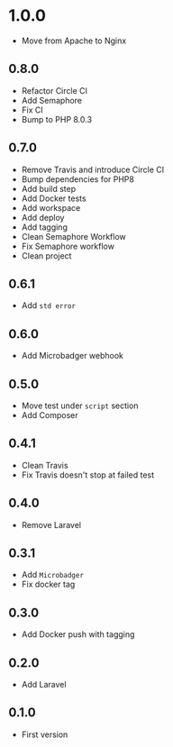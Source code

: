 # 1.0.0
+ Move from Apache to Nginx

## 0.8.0
+ Refactor Circle CI
+ Add Semaphore
+ Fix CI
+ Bump to PHP 8.0.3

## 0.7.0
+ Remove Travis and introduce Circle CI
+ Bump dependencies for PHP8
+ Add build step
+ Add Docker tests
+ Add workspace
+ Add deploy
+ Add tagging
+ Clean Semaphore Workflow
+ Fix Semaphore workflow
+ Clean project

## 0.6.1

+ Add `std error`

## 0.6.0
+ Add Microbadger webhook

## 0.5.0
+ Move test under `script` section
+ Add Composer

## 0.4.1
+ Clean Travis
+ Fix Travis doesn't stop at failed test

## 0.4.0
+ Remove Laravel

## 0.3.1
+ Add `Microbadger`
+ Fix docker tag

## 0.3.0
+ Add Docker push with tagging

## 0.2.0
+ Add Laravel

## 0.1.0
+ First version